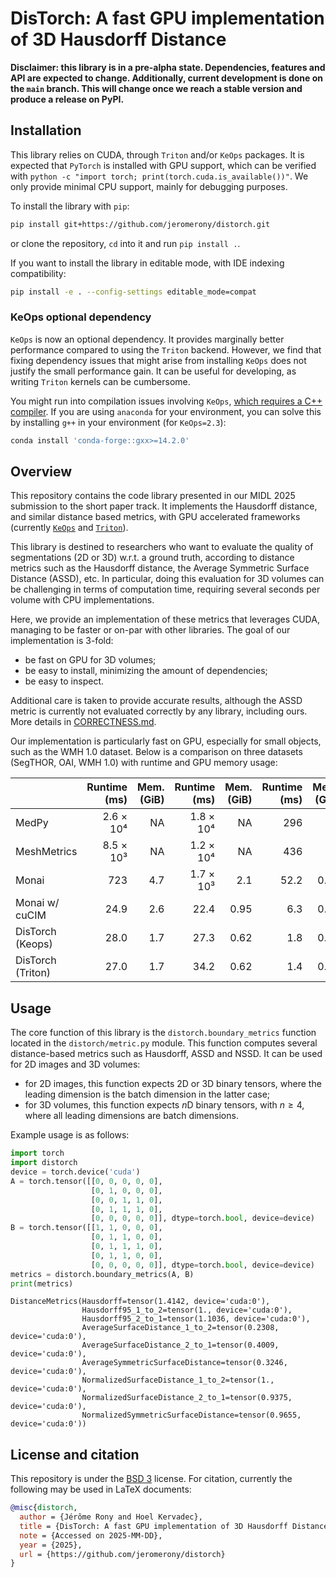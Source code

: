 # DisTorch: A fast GPU implementation of 3D Hausdorff Distance

**Disclaimer: this library is in a pre-alpha state. Dependencies, features and API are expected to change.
Additionally, current development is done on the `main` branch.
This will change once we reach a stable version and produce a release on PyPI.**

## Installation

This library relies on CUDA, through `Triton` and/or `KeOps` packages.
It is expected that `PyTorch` is installed with GPU support, which can be verified with
`python -c "import torch; print(torch.cuda.is_available())"`.
We only provide minimal CPU support, mainly for debugging purposes.

To install the library with `pip`:
```bash
pip install git+https://github.com/jeromerony/distorch.git
```
or clone the repository, `cd` into it and run `pip install .`.

If you want to install the library in editable mode, with IDE indexing compatibility:
```bash
pip install -e . --config-settings editable_mode=compat
```

### KeOps optional dependency

`KeOps` is now an optional dependency. It provides marginally better performance compared to using the `Triton` backend.
However, we find that fixing dependency issues that might arise from installing `KeOps` does not justify the small performance gain.
It can be useful for developing, as writing `Triton` kernels can be cumbersome.

You might run into compilation issues involving `KeOps`, [which requires a C++ compiler](https://www.kernel-operations.io/keops/python/installation.html#compilation-issues).
If you are using `anaconda` for your environment, you can solve this by installing `g++` in your environment (for `KeOps=2.3`):
```bash
conda install 'conda-forge::gxx>=14.2.0'
```

## Overview

This repository contains the code library presented in our MIDL 2025 submission to the short paper track.
It implements the Hausdorff distance, and similar distance based metrics, with GPU accelerated frameworks (currently [`KeOps`](https://www.kernel-operations.io/) and [`Triton`](https://github.com/triton-lang/triton)).

This library is destined to researchers who want to evaluate the quality of segmentations (2D or 3D) w.r.t. a ground truth, according to distance metrics such as the Hausdorff distance, the Average Symmetric Surface Distance (ASSD), etc.
In particular, doing this evaluation for 3D volumes can be challenging in terms of computation time, requiring several seconds per volume with CPU implementations.

Here, we provide an implementation of these metrics that leverages CUDA, managing to be faster or on-par with other libraries.
The goal of our implementation is 3-fold:
- be fast on GPU for 3D volumes;
- be easy to install, minimizing the amount of dependencies;
- be easy to inspect.

Additional care is taken to provide accurate results, although the ASSD metric is currently not evaluated correctly by any library, including ours. More details in [CORRECTNESS.md](CORRECTNESS.md).

Our implementation is particularly fast on GPU, especially for small objects, such as the WMH 1.0 dataset.
Below is a comparison on three datasets (SegTHOR, OAI, WMH 1.0) with runtime and GPU memory usage:

|                   | Runtime (ms) | Mem. (GiB) | Runtime (ms) | Mem. (GiB) | Runtime (ms) | Mem. (GiB) |
|-------------------|-------------:|-----------:|-------------:|-----------:|-------------:|-----------:|
| MedPy             |    2.6 × 10⁴ |         NA |    1.8 × 10⁴ |         NA |          296 |         NA |
| MeshMetrics       |    8.5 × 10³ |         NA |    1.2 × 10⁴ |         NA |          436 |         NA |
| Monai             |          723 |        4.7 |    1.7 × 10³ |        2.1 |         52.2 |       0.52 |
| Monai w/ cuCIM    |         24.9 |        2.6 |         22.4 |       0.95 |          6.3 |       0.09 |
| DisTorch (Keops)  |         28.0 |        1.7 |         27.3 |       0.62 |          1.8 |       0.05 |
| DisTorch (Triton) |         27.0 |        1.7 |         34.2 |       0.62 |          1.4 |       0.05 |


## Usage

The core function of this library is the `distorch.boundary_metrics` function located in the `distorch/metric.py` module.
This function computes several distance-based metrics such as Hausdorff, ASSD and NSSD. It can be used for 2D images and 3D volumes:
- for 2D images, this function expects 2D or 3D binary tensors, where the leading dimension is the batch dimension in the latter case; 
- for 3D volumes, this function expects $`n`$D binary tensors, with $`n\geq 4`$, where all leading dimensions are batch dimensions.

Example usage is as follows:
```python
import torch
import distorch
device = torch.device('cuda')
A = torch.tensor([[0, 0, 0, 0, 0],
                  [0, 1, 0, 0, 0],
                  [0, 0, 1, 1, 0],
                  [0, 1, 1, 1, 0],
                  [0, 0, 0, 0, 0]], dtype=torch.bool, device=device)
B = torch.tensor([[1, 1, 0, 0, 0],
                  [0, 1, 1, 0, 0],
                  [0, 1, 1, 1, 0],
                  [0, 1, 1, 0, 0],
                  [0, 0, 0, 0, 0]], dtype=torch.bool, device=device)
metrics = distorch.boundary_metrics(A, B)
print(metrics)
```
```text
DistanceMetrics(Hausdorff=tensor(1.4142, device='cuda:0'),
                Hausdorff95_1_to_2=tensor(1., device='cuda:0'),
                Hausdorff95_2_to_1=tensor(1.1036, device='cuda:0'),
                AverageSurfaceDistance_1_to_2=tensor(0.2308, device='cuda:0'),
                AverageSurfaceDistance_2_to_1=tensor(0.4009, device='cuda:0'),
                AverageSymmetricSurfaceDistance=tensor(0.3246, device='cuda:0'),
                NormalizedSurfaceDistance_1_to_2=tensor(1., device='cuda:0'),
                NormalizedSurfaceDistance_2_to_1=tensor(0.9375, device='cuda:0'),
                NormalizedSymmetricSurfaceDistance=tensor(0.9655, device='cuda:0'))
```

## License and citation
This repository is under the [BSD 3](LICENSE) license. For citation, currently the following may be used in LaTeX documents:
```bibtex
@misc{distorch,
  author = {Jérôme Rony and Hoel Kervadec},
  title = {DisTorch: A fast GPU implementation of 3D Hausdorff Distance},
  note = {Accessed on 2025-MM-DD},
  year = {2025},
  url = {https://github.com/jeromerony/distorch}
}
